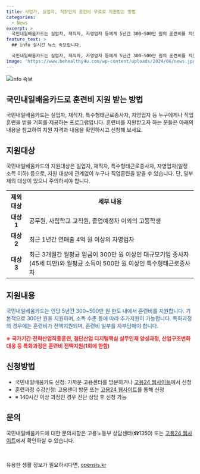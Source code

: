 ```yaml
---
title: 사업가, 실업자, 직장인의 훈련비 무료로 지원받는 방법
categories:
  - News
excerpt: >
  국민내일배움카드는 실업자, 재직자, 자영업자 등에게 5년간 300~500만 원의 훈련비를 지원합니다. 특화과정은 훈련비 전액지원되며, 참여자는 일부 자부담이 필요하며, 취업률, 소득 수준에 따라 자부담 비율이 달라집니다. 신청은 고용센터를 방문하거나 고용24를 통해 가능하며, 상세한 내용은 정책뉴스자료를 참고하세요. (출처: 정책브리핑 www.korea.kr)
feature_text: >
  ## info 실시간 뉴스 속보입니다.

  국민내일배움카드는 실업자, 재직자, 자영업자 등에게 5년간 300~500만 원의 훈련비를 지원합니다. 특화과정은 훈련비 전액지원되며, 참여자는 일부 자부담이 필요하며, 취업률, 소득 수준에 따라 자부담 비율이 달라집니다. 신청은 고용센터를 방문하거나 고용24를 통해 가능하며, 상세한 내용은 정책뉴스자료를 참고하세요. (출처: 정책브리핑 www.korea.kr)
image: 'https://www.behealthy4u.com/wp-content/uploads/2024/06/news.jpg'
---
```


<p><img src="https://www.behealthy4u.com/wp-content/uploads/2024/06/news.jpg" alt="info 속보" /></p>

<h2>국민내일배움카드로 훈련비 지원 받는 방법</h2>

<p data-ke-size="size16">국민내일배움카드는 실업자, 재직자, 특수형태근로종사자, 자영업자 등 누구에게나 직업훈련을 받을 기회를 제공하는 프로그램입니다. 훈련비를 지원받고자 하는 분들은 아래의 내용을 참고하여 지원 자격과 내용을 확인하시고 신청해 보세요.</p>

<h2 data-ke-size="size20">지원대상</h2>

<p>국민내일배움카드의 지원대상은 실업자, 재직자, 특수형태근로종사자, 자영업자(일정 소득 이하) 등으로, 지원 대상에 관계없이 누구나 직업훈련을 받을 수 있습니다. 단, 일부 제외 대상이 있으니 주의하셔야 합니다.</p>

<table class="basic">
    <tr>
        <th>제외 대상</th>
        <th>세부 내용</th>
    </tr>
    <tr>
        <td style="text-align: center; height: 17px;"><b>대상 1</b></td>
        <td>공무원, 사립학교 교직원, 졸업예정자 이외의 고등학생</td>
    </tr>
    <tr>
        <td style="text-align: center; height: 17px;"><b>대상 2</b></td>
        <td>최근 1년간 연매출 4억 원 이상의 자영업자</td>
    </tr>
    <tr>
        <td style="text-align: center; height: 17px;"><b>대상 3</b></td>
        <td>최근 3개월간 월평균 임금이 300만 원 이상인 대규모기업 종사자(45세 미만)와 월평균 소득이 500만 원 이상인 특수형태근로종사자</td>
    </tr>
</table>

<h2 data-ke-size="size20">지원내용</h2>

<p><span style="color: #1a5490;">국민내일배움카드는 인당 5년간 300~500만 원 한도 내에서 훈련비를 지원합니다. 기본적으로 300만 원을 지원하며, 소득 수준 등에 따라 추가지원이 가능합니다. 특화과정의 경우에는 훈련비가 전액지원되며, 훈련비 일부를 자부담해야 합니다.</span></p>

<p><b><span style="color: #ee2323;">※ 국가기간·전략산업직종훈련, 첨단산업 디지털핵심 실무인재 양성과정, 산업구조변화 대응 등 특화과정은 훈련비 전액지원(1회에 한함)</span></b></p>

<h2 data-ke-size="size20">신청방법</h2>

<ul>
    <li>국민내일배움카드 신청: 가까운 고용센터를 방문하거나 <a href="https://www.hrd.go.kr/hrdp/ma/pmmao/indexNew.do" target="_blank" rel="noopener">고용24 웹사이트</a>에서 신청</li>
    <li>훈련과정 수강신청: 고용센터 방문 또는 <a href="https://www.hrd.go.kr/hrdp/ma/pmmao/indexNew.do" target="_blank" rel="noopener">고용24 웹사이트</a>를 통해 신청</li>
    <li>※ 140시간 이상 과정인 경우 진단 상담 후 신청 가능</li>
</ul>

<h2 data-ke-size="size20">문의</h2>

<p>국민내일배움카드에 대한 문의사항은 고용노동부 상담센터(☎1350) 또는 <a href="https://www.hrd.go.kr/hrdp/ma/pmmao/indexNew.do" target="_blank" rel="noopener">고용24 웹사이트</a>에서 확인하실 수 있습니다.</p>

<p data-ke-size="size16">&nbsp;</p>
유용한 생활 정보가 필요하시다면, <a href="https://opensis.kr" rel="dofollow">opensis.kr</a>


